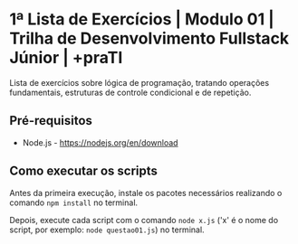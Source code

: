 # 1ª Lista de Exercícios | Modulo 01 | Trilha de Desenvolvimento Fullstack Júnior | +praTI

Lista de exercícios sobre lógica de programação, tratando operações fundamentais, estruturas de controle condicional e de repetição.

## Pré-requisitos

- Node.js - https://nodejs.org/en/download

## Como executar os scripts

Antes da primeira execução, instale os pacotes necessários realizando o comando `npm install` no terminal.

Depois, execute cada script com o comando `node x.js` ('x' é o nome do script, por exemplo: `node questao01.js`) no terminal.